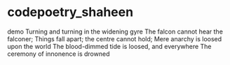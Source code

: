 # codepoetry_shaheen
demo
Turning and turning in the widening gyre
The falcon cannot hear the falconer;
Things fall apart; the centre cannot hold;
Mere anarchy is loosed upon the world
The blood-dimmed tide is loosed, and everywhere
The ceremony of innonence is drowned